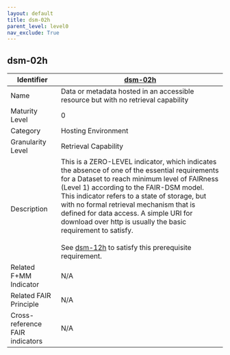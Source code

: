 ```yaml
---
layout: default
title: dsm-02h
parent_level: level0
nav_exclude: True
---
```


## dsm-02h

| Identifier | [dsm-02h](https://github.com/FAIRplus/Data-Maturity/blob/master/docs/_indicators/dsm-02h.md) |
| --------- | ----------|
| Name | Data or metadata hosted in an accessible resource but with no retrieval capability |
| Maturity Level | 0 |
| Category | Hosting Environment |
| Granularity Level | Retrieval Capability |
| Description | This is a ZERO-LEVEL indicator, which indicates the absence of one of the essential requirements for a Dataset to reach minimum level of FAIRness (Level 1) according to the FAIR-DSM model. This indicator refers to a state of storage, but with no formal retrieval mechanism that is defined for data access. A simple URI for download over http is usually the basic requirement to satisfy.<br><br> See [dsm-12h](https://fairplus.github.io/Data-Maturity/docs/Indicators/#dsm-12h) to satisfy this prerequisite requirement. |
| Related F+MM Indicator| N/A |
| Related FAIR Principle | N/A |
| Cross-reference FAIR indicators | N/A |
